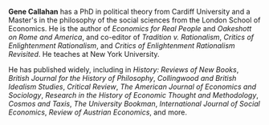 **Gene Callahan** has a PhD in political theory from Cardiff
University and a Master's in the philosophy
of the social sciences from the London School of Economics.
He is the author of *Economics for Real People*
and *Oakeshott on Rome and America*,
and co-editor of *Tradition v. Rationalism*,
*Critics of Enlightenment Rationalism*, and
*Critics of Enlightenment Rationalism Revisited*.
He teaches at New York University.

He has published widely, including in *History: Reviews of New Books*, *British
Journal for the History of Philosophy*, *Collingwood and British Idealism
Studies*, *Critical Review*, *The American Journal of Economics and Sociology*,
*Research in the History of Economic Thought and Methodology*, *Cosmos and
Taxis*, *The University Bookman*, *International Journal of Social Economics*,
*Review of Austrian Economics*, and more.


